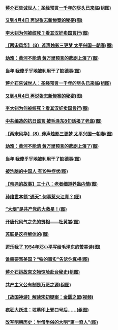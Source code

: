 #### [蒋介石告诫世人：圣经预言一千年的尽头已来临(组图)](../pages/p6/1002063.md) 
#### [又到4月4日 再说张志新惨案的秘密(图)](../pages/p6/1001759.md) 
#### [李大钊为何被绞死？看其汉奸卖国言行(图)](../pages/p6/1001993.md) 
#### [【两宋风华】（8）斧声烛影三更梦 太平兴国一朝春(图)](../pages/p6/1000960.md) 
#### [劫难：黄河不能清 黄万里预言的悲剧上演了(图)](../pages/p6/1001622.md) 
#### [当年 我傻乎乎地被利用干了缺德事(图)](../pages/p6/1001831.md) 
#### [蒋介石告诫世人：圣经预言一千年的尽头已来临(组图)](../pages/p6/1002063.md) 
#### [又到4月4日 再说张志新惨案的秘密(图)](../pages/p6/1001759.md) 
#### [李大钊为何被绞死？看其汉奸卖国言行(图)](../pages/p6/1001993.md) 
#### [中共编造的抗日谎言 被毛泽东8句话揭了老底(图)](../pages/p6/1002286.md) 
#### [【两宋风华】（8）斧声烛影三更梦 太平兴国一朝春(图)](../pages/p6/1000960.md) 
#### [劫难：黄河不能清 黄万里预言的悲剧上演了(图)](../pages/p6/1001622.md) 
#### [当年 我傻乎乎地被利用干了缺德事(图)](../pages/p6/1001831.md) 
#### [被洗脑的中国人 有19种症状(图)](../pages/p6/1002061.md) 
#### [【帝尧的故事】三十八：老者细道养蛊内情(图)](../pages/p6/980553.md) 
#### [孙维世本领“通天” 何事惹火江青？(图)](../pages/p6/1001619.md) 
#### [“大烟”是共产党的大救星！(图)](../pages/p6/1001827.md) 
#### [开唐代风气之先的贤相——杜黄裳(图)](../pages/p6/1001116.md) 
#### [苏联是这样解体的(图)](../pages/p6/1001480.md) 
#### [逗乐我了 1954年邓小平写给毛泽东的赞美诗(图)](../pages/p6/1001615.md) 
#### [谁需要骂美国？“铁的事实”告诉你真相(图)](../pages/p6/1001424.md) 
#### [蒋介石运故宫文物惊险赴台秘史(组图)](../pages/p6/1002027.md) 
#### [共产主义公有制是万恶之源(组图)](../pages/p6/1001716.md) 
#### [【故国神游】解读宋初疑案：金匮之盟(视频)](../pages/p6/1001981.md) 
#### [疯狂大跃进：坟墓印上邪口号后……(组图)](../pages/p6/1001713.md) 
#### [改写明朝历史：半僧半俗的大明“第一奇人”(图)](../pages/p6/1001881.md) 
